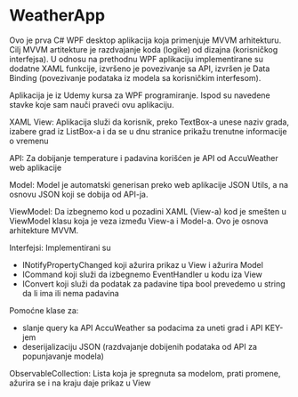 # WeatherApp

Ovo je prva C# WPF desktop aplikacija koja primenjuje MVVM arhitekturu. Cilj MVVM artitekture je razdvajanje koda (logike) od dizajna (korisničkog interfejsa).
U odnosu na prethodnu WPF aplikaciju implementirane su dodatne XAML funkcije, izvršeno je povezivanje sa API, izvršen je Data Binding (povezivanje podataka iz modela sa korisničkim interfesom). 

Aplikacija je iz Udemy kursa za WPF programiranje. Ispod su navedene stavke koje sam nauči praveći ovu aplikaciju.

XAML View:
Aplikacija služi da korisnik, preko TextBox-a unese naziv grada, izabere grad iz ListBox-a i da se u dnu stranice prikažu trenutne informacije o vremenu

API:
Za dobijanje temperature i padavina korišćen je API od AccuWeather web aplikacije

Model:
Model je automatski generisan preko web aplikacije JSON Utils, a na osnovu JSON koji se dobija od API-ja.

ViewModel:
Da izbegnemo kod u pozadini XAML (View-a) kod je smešten u ViewModel klasu koja je veza između View-a i Model-a. Ovo je osnova arhitekture MVVM.

Interfejsi:
Implementirani su
- INotifyPropertyChanged koji ažurira prikaz u View i ažurira Model
- ICommand koji služi da izbegnemo EventHandler u kodu iza View
- IConvert koji služi da podatak za padavine tipa bool prevedemo u string da li ima ili nema padavina

Pomoćne klase za:
- slanje query ka API AccuWeather sa podacima za uneti grad i API KEY-jem
- deserijalizaciju JSON (razdvajanje dobijenih podataka od API za popunjavanje modela)

ObservableCollection<T>:
Lista koja je spregnuta sa modelom, prati promene, ažurira se i na kraju daje prikaz u View
